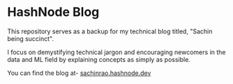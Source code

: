 # HashNode Blog
This repository serves as a backup for my technical blog titled, "Sachin being succinct". 

I focus on demystifying technical jargon and encouraging newcomers in the data and ML field by explaining concepts as simply as possible.

You can find the blog at-
[sachinrao.hashnode.dev](https://sachinrao.hashnode.dev/)
 
